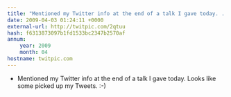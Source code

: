 ```yaml
---
title: "Mentioned my Twitter info at the end of a talk I gave today. ... on Twitpic"
date: 2009-04-03 01:24:11 +0000
external-url: http://twitpic.com/2qtuu
hash: f6313873097b1fd1533bc2347b2570af
annum:
    year: 2009
    month: 04
hostname: twitpic.com
---
```


 - Mentioned my Twitter info at the end of a talk I gave today. Looks like some picked up my Tweets. :-)

